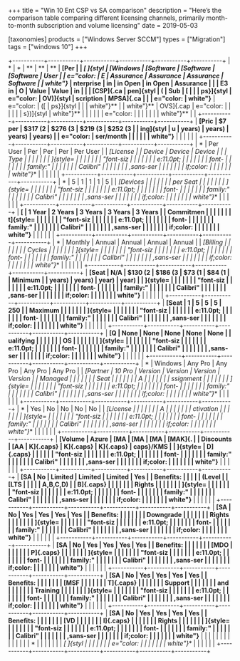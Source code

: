 +++
title = "Win 10 Ent CSP vs SA comparison"
description = "Here’s the comparison table comparing different licensing channels, primarily month-to-month subscription and volume licensing"
date = 2019-05-03

[taxonomies]
products = ["Windows Server SCCM"]
types = ["Migration"]
tags = ["windows 10"]
+++

+-----------+-----------+-----------+-----------+-----------+-----------+
| *         | *         | **        | **        | **        | **[Per    |
| *[ ]{styl | *[Windows | [Software | [Software | [Software | User      |
| e="color: | E         | Assurance | Assurance | Assurance | Software  |
| white"}** | nterprise | in        | in Open   | in Open   | Assurance |
|           | E3 in     | O         | Value     | Value     | in        |
|           | [CSP]{.ca | pen]{styl | (         | Sub       | [         |
|           | ps}]{styl | e="color: | OV)]{styl | scription | MPSA]{.ca |
|           | e="color: | white"}** | e="color: | ([        | ps}]{styl |
|           | white"}** |           | white"}** | OVS]{.cap | e="color: |
|           |           |           |           | s})]{styl | white"}** |
|           |           |           |           | e="color: |           |
|           |           |           |           | white"}** |           |
+-----------+-----------+-----------+-----------+-----------+-----------+
| **[Pric   | \$7 per   | \$317 (2  | \$276 (3  | \$219 (3  | \$252 (3  |
| ing]{styl | u         | years)    | years)    | years)    | years)    |
| e="color: | ser/month |           |           |           |           |
| white"}** |           |           |           |           |           |
+-----------+-----------+-----------+-----------+-----------+-----------+
| *         | Per User  | Per       | Per       | Per       | Per User  |
| *[License |           | Device    | Device    | Device    |           |
| Type      |           |           |           |           |           |
| ]{style=  |           |           |           |           |           |
| "font-siz |           |           |           |           |           |
| e:11.0pt; |           |           |           |           |           |
|   font-   |           |           |           |           |           |
| family:\" |           |           |           |           |           |
| Calibri\" |           |           |           |           |           |
| ,sans-ser |           |           |           |           |           |
| if;color: |           |           |           |           |           |
| white"}** |           |           |           |           |           |
+-----------+-----------+-----------+-----------+-----------+-----------+
| *         | 5         | 1         | 1         | 1         | 5         |
| *[Devices |           |           |           |           |           |
| per Seat  |           |           |           |           |           |
| ]{style=  |           |           |           |           |           |
| "font-siz |           |           |           |           |           |
| e:11.0pt; |           |           |           |           |           |
|   font-   |           |           |           |           |           |
| family:\" |           |           |           |           |           |
| Calibri\" |           |           |           |           |           |
| ,sans-ser |           |           |           |           |           |
| if;color: |           |           |           |           |           |
| white"}** |           |           |           |           |           |
+-----------+-----------+-----------+-----------+-----------+-----------+
| **[       | 1 Year    | 2 Years   | 3 Years   | 3 Years   | 3 Years   |
| Commitmen |           |           |           |           |           |
| t]{style= |           |           |           |           |           |
| "font-siz |           |           |           |           |           |
| e:11.0pt; |           |           |           |           |           |
|   font-   |           |           |           |           |           |
| family:\" |           |           |           |           |           |
| Calibri\" |           |           |           |           |           |
| ,sans-ser |           |           |           |           |           |
| if;color: |           |           |           |           |           |
| white"}** |           |           |           |           |           |
+-----------+-----------+-----------+-----------+-----------+-----------+
| *         | Monthly   | Annual    | Annual    | Annual    | Annual    |
| *[Billing |           |           |           |           |           |
| Cycles    |           |           |           |           |           |
| ]{style=  |           |           |           |           |           |
| "font-siz |           |           |           |           |           |
| e:11.0pt; |           |           |           |           |           |
|   font-   |           |           |           |           |           |
| family:\" |           |           |           |           |           |
| Calibri\" |           |           |           |           |           |
| ,sans-ser |           |           |           |           |           |
| if;color: |           |           |           |           |           |
| white"}** |           |           |           |           |           |
+-----------+-----------+-----------+-----------+-----------+-----------+
| **[Seat   | N/A       | \$130 (2  | \$186 (3  | \$73 (1   | \$84 (1   |
| Minimum   |           | years)    | years)    | year)     | year)     |
| ]{style=  |           |           |           |           |           |
| "font-siz |           |           |           |           |           |
| e:11.0pt; |           |           |           |           |           |
|   font-   |           |           |           |           |           |
| family:\" |           |           |           |           |           |
| Calibri\" |           |           |           |           |           |
| ,sans-ser |           |           |           |           |           |
| if;color: |           |           |           |           |           |
| white"}** |           |           |           |           |           |
+-----------+-----------+-----------+-----------+-----------+-----------+
| **[Seat   | 1         | 5         | 5         | 5         | 250       |
| Maximum   |           |           |           |           |           |
| ]{style=  |           |           |           |           |           |
| "font-siz |           |           |           |           |           |
| e:11.0pt; |           |           |           |           |           |
|   font-   |           |           |           |           |           |
| family:\" |           |           |           |           |           |
| Calibri\" |           |           |           |           |           |
| ,sans-ser |           |           |           |           |           |
| if;color: |           |           |           |           |           |
| white"}** |           |           |           |           |           |
+-----------+-----------+-----------+-----------+-----------+-----------+
| **[Q      | None      | None      | None      | None      | None      |
| ualifying |           |           |           |           |           |
| OS        |           |           |           |           |           |
| ]{style=  |           |           |           |           |           |
| "font-siz |           |           |           |           |           |
| e:11.0pt; |           |           |           |           |           |
|   font-   |           |           |           |           |           |
| family:\" |           |           |           |           |           |
| Calibri\" |           |           |           |           |           |
| ,sans-ser |           |           |           |           |           |
| if;color: |           |           |           |           |           |
| white"}** |           |           |           |           |           |
+-----------+-----------+-----------+-----------+-----------+-----------+
| *         | Windows   | Any Pro   | Any Pro   | Any Pro   | Any Pro   |
| *[Partner | 10 Pro    | Version   | Version   | Version   | Version   |
| Managed   |           |           |           |           |           |
| Seat      |           |           |           |           |           |
| A         |           |           |           |           |           |
| ssignment |           |           |           |           |           |
| ]{style=  |           |           |           |           |           |
| "font-siz |           |           |           |           |           |
| e:11.0pt; |           |           |           |           |           |
|   font-   |           |           |           |           |           |
| family:\" |           |           |           |           |           |
| Calibri\" |           |           |           |           |           |
| ,sans-ser |           |           |           |           |           |
| if;color: |           |           |           |           |           |
| white"}** |           |           |           |           |           |
+-----------+-----------+-----------+-----------+-----------+-----------+
| *         | Yes       | No        | No        | No        | No        |
| *[License |           |           |           |           |           |
| A         |           |           |           |           |           |
| ctivation |           |           |           |           |           |
| ]{style=  |           |           |           |           |           |
| "font-siz |           |           |           |           |           |
| e:11.0pt; |           |           |           |           |           |
|   font-   |           |           |           |           |           |
| family:\" |           |           |           |           |           |
| Calibri\" |           |           |           |           |           |
| ,sans-ser |           |           |           |           |           |
| if;color: |           |           |           |           |           |
| white"}** |           |           |           |           |           |
+-----------+-----------+-----------+-----------+-----------+-----------+
| **[Volume | Azure     | [MA       | [MA       | [MA       | [MAK]{.   |
| Discounts | [AA       | K]{.caps} | K]{.caps} | K]{.caps} | caps}/KMS |
| ]{style=  | D]{.caps} |           |           |           |           |
| "font-siz |           |           |           |           |           |
| e:11.0pt; |           |           |           |           |           |
|   font-   |           |           |           |           |           |
| family:\" |           |           |           |           |           |
| Calibri\" |           |           |           |           |           |
| ,sans-ser |           |           |           |           |           |
| if;color: |           |           |           |           |           |
| white"}** |           |           |           |           |           |
+-----------+-----------+-----------+-----------+-----------+-----------+
| **[SA     | No        | Limited   | Limited   | Limited   | Yes       |
| Benefits: |           |           |           |           | (Level    |
| [LTS      |           |           |           |           | A,B,C,D)  |
| B]{.caps} |           |           |           |           |           |
| Rights    |           |           |           |           |           |
| ]{style=  |           |           |           |           |           |
| "font-siz |           |           |           |           |           |
| e:11.0pt; |           |           |           |           |           |
|   font-   |           |           |           |           |           |
| family:\" |           |           |           |           |           |
| Calibri\" |           |           |           |           |           |
| ,sans-ser |           |           |           |           |           |
| if;color: |           |           |           |           |           |
| white"}** |           |           |           |           |           |
+-----------+-----------+-----------+-----------+-----------+-----------+
| **[SA     | No        | Yes       | Yes       | Yes       | Yes       |
| Benefits: |           |           |           |           |           |
| Downgrade |           |           |           |           |           |
| Rights    |           |           |           |           |           |
| ]{style=  |           |           |           |           |           |
| "font-siz |           |           |           |           |           |
| e:11.0pt; |           |           |           |           |           |
|   font-   |           |           |           |           |           |
| family:\" |           |           |           |           |           |
| Calibri\" |           |           |           |           |           |
| ,sans-ser |           |           |           |           |           |
| if;color: |           |           |           |           |           |
| white"}** |           |           |           |           |           |
+-----------+-----------+-----------+-----------+-----------+-----------+
| **[SA     | No        | Yes       | Yes       | Yes       | Yes       |
| Benefits: |           |           |           |           |           |
| [MDO      |           |           |           |           |           |
| P]{.caps} |           |           |           |           |           |
| ]{style=  |           |           |           |           |           |
| "font-siz |           |           |           |           |           |
| e:11.0pt; |           |           |           |           |           |
|   font-   |           |           |           |           |           |
| family:\" |           |           |           |           |           |
| Calibri\" |           |           |           |           |           |
| ,sans-ser |           |           |           |           |           |
| if;color: |           |           |           |           |           |
| white"}** |           |           |           |           |           |
+-----------+-----------+-----------+-----------+-----------+-----------+
| **[SA     | No        | Yes       | Yes       | Yes       | Yes       |
| Benefits: |           |           |           |           |           |
| [MSF      |           |           |           |           |           |
| T]{.caps} |           |           |           |           |           |
| Support   |           |           |           |           |           |
| and       |           |           |           |           |           |
| Training  |           |           |           |           |           |
| ]{style=  |           |           |           |           |           |
| "font-siz |           |           |           |           |           |
| e:11.0pt; |           |           |           |           |           |
|   font-   |           |           |           |           |           |
| family:\" |           |           |           |           |           |
| Calibri\" |           |           |           |           |           |
| ,sans-ser |           |           |           |           |           |
| if;color: |           |           |           |           |           |
| white"}** |           |           |           |           |           |
+-----------+-----------+-----------+-----------+-----------+-----------+
| **[SA     | No        | Yes       | Yes       | Yes       | Yes       |
| Benefits: |           |           |           |           |           |
| [VD       |           |           |           |           |           |
| I]{.caps} |           |           |           |           |           |
| Rights    |           |           |           |           |           |
| ]{style=  |           |           |           |           |           |
| "font-siz |           |           |           |           |           |
| e:11.0pt; |           |           |           |           |           |
|   font-   |           |           |           |           |           |
| family:\" |           |           |           |           |           |
| Calibri\" |           |           |           |           |           |
| ,sans-ser |           |           |           |           |           |
| if;color: |           |           |           |           |           |
| white"}** |           |           |           |           |           |
|           |           |           |           |           |           |
| *         |           |           |           |           |           |
| *[ ]{styl |           |           |           |           |           |
| e="color: |           |           |           |           |           |
| white"}** |           |           |           |           |           |
+-----------+-----------+-----------+-----------+-----------+-----------+